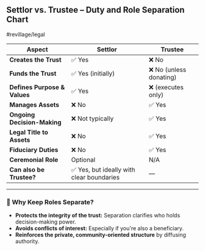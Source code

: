 ## **Settlor vs. Trustee – Duty and Role Separation Chart**

#revillage/legal

| **Aspect**                   | **Settlor**                              | **Trustee**            |
| ---------------------------- | ---------------------------------------- | ---------------------- |
| **Creates the Trust**        | ✅ Yes                                    | ❌ No                   |
| **Funds the Trust**          | ✅ Yes (initially)                        | ❌ No (unless donating) |
| **Defines Purpose & Values** | ✅ Yes                                    | ❌ (executes only)      |
| **Manages Assets**           | ❌ No                                     | ✅ Yes                  |
| **Ongoing Decision-Making**  | ❌ Not typically                          | ✅ Yes                  |
| **Legal Title to Assets**    | ❌ No                                     | ✅ Yes                  |
| **Fiduciary Duties**         | ❌ No                                     | ✅ Yes                  |
| **Ceremonial Role**          | Optional                                 | N/A                    |
| **Can also be Trustee?**     | ✅ Yes, but ideally with clear boundaries | —                      |

---

### 🔐 Why Keep Roles Separate?

- **Protects the integrity of the trust:** Separation clarifies who holds decision-making power.
- **Avoids conflicts of interest:** Especially if you're also a beneficiary.    
- **Reinforces the private, community-oriented structure** by diffusing authority.
